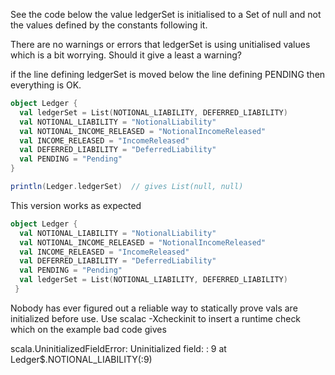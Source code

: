 See the code below the value ledgerSet is initialised to a Set of null and not the values defined by the constants following it.

There are no warnings or errors that ledgerSet is using unitialised values which is a bit worrying. Should it give a least a warning?

if the line defining ledgerSet is moved below the line defining PENDING
then everything is OK.

```scala
object Ledger {
  val ledgerSet = List(NOTIONAL_LIABILITY, DEFERRED_LIABILITY)
  val NOTIONAL_LIABILITY = "NotionalLiability"
  val NOTIONAL_INCOME_RELEASED = "NotionalIncomeReleased"
  val INCOME_RELEASED = "IncomeReleased"
  val DEFERRED_LIABILITY = "DeferredLiability"
  val PENDING = "Pending"
}

println(Ledger.ledgerSet)  // gives List(null, null)
```

This version works as expected
```scala
object Ledger {
  val NOTIONAL_LIABILITY = "NotionalLiability"
  val NOTIONAL_INCOME_RELEASED = "NotionalIncomeReleased"
  val INCOME_RELEASED = "IncomeReleased"
  val DEFERRED_LIABILITY = "DeferredLiability"
  val PENDING = "Pending"
  val ledgerSet = List(NOTIONAL_LIABILITY, DEFERRED_LIABILITY)
 }
```






Nobody has ever figured out a reliable way to statically prove vals are initialized before use. Use scalac -Xcheckinit to insert a runtime check which on the example bad code gives

scala.UninitializedFieldError: Uninitialized field: <console>: 9
	at Ledger$.NOTIONAL_LIABILITY(<console>:9)
